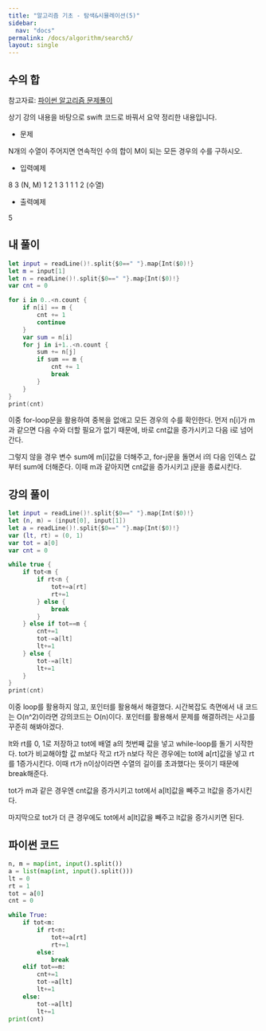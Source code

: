 ```yaml
---
title: "알고리즘 기초 - 탐색&시뮬레이션(5)"
sidebar:
  nav: "docs"
permalink: /docs/algorithm/search5/
layout: single
---
```


## 수의 합

참고자료: [파이썬 알고리즘 문제풀이](https://www.inflearn.com/course/%ED%8C%8C%EC%9D%B4%EC%8D%AC-%EC%95%8C%EA%B3%A0%EB%A6%AC%EC%A6%98-%EB%AC%B8%EC%A0%9C%ED%92%80%EC%9D%B4-%EC%BD%94%EB%94%A9%ED%85%8C%EC%8A%A4%ED%8A%B8/lecture/26926?tab=curriculum&speed=2)

상기 강의 내용을 바탕으로 swift 코드로 바꿔서 요약 정리한 내용입니다.

- 문제

N개의 수열이 주어지면 연속적인 수의 합이 M이 되는 모든 경우의 수를 구하시오.

- 입력예제

8 3 (N, M)
1 2 1 3 1 1 1 2 (수열)

- 출력예제

5

## 내 풀이
``` swift
let input = readLine()!.split{$0==" "}.map{Int($0)!}
let m = input[1]
let n = readLine()!.split{$0==" "}.map{Int($0)!}
var cnt = 0

for i in 0..<n.count {
    if n[i] == m {
        cnt += 1
        continue
    }
    var sum = n[i]
    for j in i+1..<n.count {
        sum += n[j]
        if sum == m {
            cnt += 1
            break
        }
    }
}
print(cnt)
```
이중 for-loop문을 활용하여 중복을 없애고 모든 경우의 수를 확인한다. 먼저 n[i]가 m과 같으면 다음 수와 더할 필요가 없기 때문에, 바로 cnt값을 증가시키고 다음 i로 넘어간다.

그렇지 않을 경우 변수 sum에 m[i]값을 더해주고, for-j문을 돌면서 i의 다음 인덱스 값부터 sum에 더해준다. 이때 m과 같아지면 cnt값을 증가시키고 j문을 종료시킨다.

## 강의 풀이
``` swift
let input = readLine()!.split{$0==" "}.map{Int($0)!}
let (n, m) = (input[0], input[1])
let a = readLine()!.split{$0==" "}.map{Int($0)!}
var (lt, rt) = (0, 1)
var tot = a[0]
var cnt = 0

while true {
    if tot<m {
        if rt<n {
            tot+=a[rt]
            rt+=1
        } else {
            break
        }
    } else if tot==m {
        cnt+=1
        tot-=a[lt]
        lt+=1
    } else {
        tot-=a[lt]
        lt+=1
    }
}
print(cnt)
```
이중 loop를 활용하지 않고, 포인터를 활용해서 해결했다. 시간복잡도 측면에서 내 코드는 O(n^2)이라면 강의코드는 O(n)이다. 포인터를 활용해서 문제를 해결하려는 사고를 꾸준히 해봐야겠다.

lt와 rt를 0, 1로 저장하고 tot에 배열 a의 첫번째 값을 넣고 while-loop를 돌기 시작한다. tot가 비교해야할 값 m보다 작고 rt가 n보다 작은 경우에는 tot에 a[rt]값을 넣고 rt를 1증가시킨다. 이때 rt가 n이상이라면 수열의 길이를 초과했다는 뜻이기 때문에 break해준다.

tot가 m과 같은 경우엔 cnt값을 증가시키고 tot에서 a[lt]값을 빼주고 lt값을 증가시킨다.

마지막으로 tot가 더 큰 경우에도 tot에서 a[lt]값을 빼주고 lt값을 증가시키면 된다.

## 파이썬 코드
``` python
n, m = map(int, input().split())
a = list(map(int, input().split()))
lt = 0
rt = 1
tot = a[0]
cnt = 0

while True:
    if tot<m:
        if rt<n:
            tot+=a[rt]
            rt+=1
        else:
            break
    elif tot==m:
        cnt+=1
        tot-=a[lt]
        lt+=1
    else:
        tot-=a[lt]
        lt+=1
print(cnt)
```
